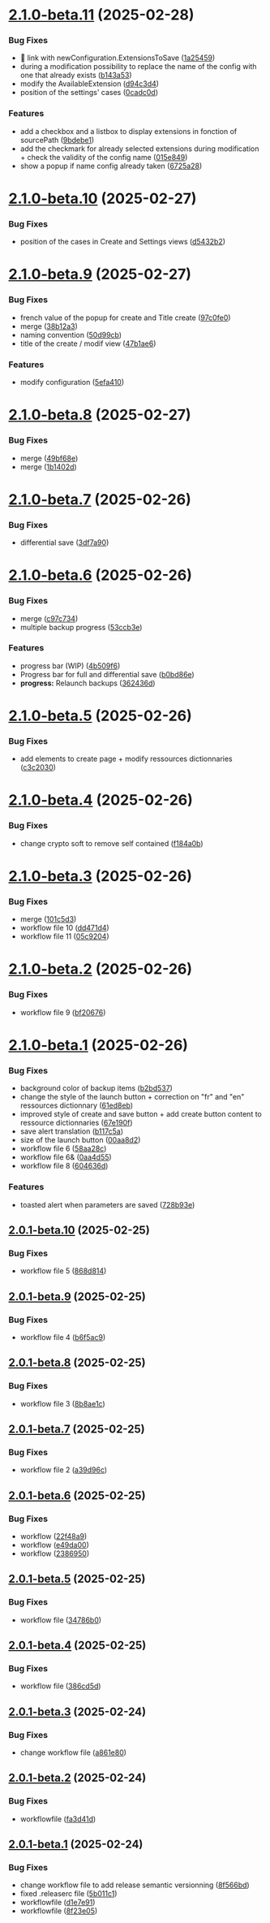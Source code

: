 # [2.1.0-beta.11](https://github.com/MattiasGervilliers/EasySave/compare/v2.1.0-beta.10...v2.1.0-beta.11) (2025-02-28)


### Bug Fixes

* :tada: link with newConfiguration.ExtensionsToSave ([1a25459](https://github.com/MattiasGervilliers/EasySave/commit/1a254590a72748866169e7e0f1a7fde121e6a9ed))
* during a modification possibility to replace the name of the config with one that already exists ([b143a53](https://github.com/MattiasGervilliers/EasySave/commit/b143a539efed951ccce7271d8d0fb0031da81823))
* modify the AvailableExtension ([d94c3d4](https://github.com/MattiasGervilliers/EasySave/commit/d94c3d42c0cdac6625e3f7b4a91239975365dd8a))
* position of the settings' cases ([0cadc0d](https://github.com/MattiasGervilliers/EasySave/commit/0cadc0dd94fdc913f45b3b31c0fb0d4c8f3ce1c0))


### Features

* add a checkbox and a listbox to display extensions in fonction of sourcePath ([9bdebe1](https://github.com/MattiasGervilliers/EasySave/commit/9bdebe124c9bfd47a7d049faeda174740d762a4d))
* add the checkmark for already selected extensions during modification + check the validity of the config name ([015e849](https://github.com/MattiasGervilliers/EasySave/commit/015e84977633eb7fc1a57fee62aa0ea3f27ecf65))
* show a popup if name config already taken ([6725a28](https://github.com/MattiasGervilliers/EasySave/commit/6725a28b4093269fd0bcb23c88b75d8f3ea2a20c))

# [2.1.0-beta.10](https://github.com/MattiasGervilliers/EasySave/compare/v2.1.0-beta.9...v2.1.0-beta.10) (2025-02-27)


### Bug Fixes

* position of the cases in Create and Settings views ([d5432b2](https://github.com/MattiasGervilliers/EasySave/commit/d5432b2ed04a1df50d0493e2e134a9be871a692c))

# [2.1.0-beta.9](https://github.com/MattiasGervilliers/EasySave/compare/v2.1.0-beta.8...v2.1.0-beta.9) (2025-02-27)


### Bug Fixes

* french value of the popup for create and Title create ([97c0fe0](https://github.com/MattiasGervilliers/EasySave/commit/97c0fe00801fa80766bd33b02e8b4f6722b09bdf))
* merge ([38b12a3](https://github.com/MattiasGervilliers/EasySave/commit/38b12a31003afcfe04a02cfc58a143c8a12d94de))
* naming convention ([50d99cb](https://github.com/MattiasGervilliers/EasySave/commit/50d99cbb25f67d10078d3f025add4cf1401ecbf5))
* title of the create / modif view ([47b1ae6](https://github.com/MattiasGervilliers/EasySave/commit/47b1ae6bead184acdca4cc1fc1fd8638624f9b33))


### Features

* modify configuration ([5efa410](https://github.com/MattiasGervilliers/EasySave/commit/5efa410f239627d864f5ab69fbd694f8b020320b))

# [2.1.0-beta.8](https://github.com/MattiasGervilliers/EasySave/compare/v2.1.0-beta.7...v2.1.0-beta.8) (2025-02-27)


### Bug Fixes

* merge ([49bf68e](https://github.com/MattiasGervilliers/EasySave/commit/49bf68e652eb95c9a21192bce1d833a64543b203))
* merge ([1b1402d](https://github.com/MattiasGervilliers/EasySave/commit/1b1402da6e392571c1e8b315e60f6db45501ea29))

# [2.1.0-beta.7](https://github.com/MattiasGervilliers/EasySave/compare/v2.1.0-beta.6...v2.1.0-beta.7) (2025-02-26)


### Bug Fixes

* differential save ([3df7a90](https://github.com/MattiasGervilliers/EasySave/commit/3df7a900b4f2823078b481623057b3a2137e2b39))

# [2.1.0-beta.6](https://github.com/MattiasGervilliers/EasySave/compare/v2.1.0-beta.5...v2.1.0-beta.6) (2025-02-26)


### Bug Fixes

* merge ([c97c734](https://github.com/MattiasGervilliers/EasySave/commit/c97c734b75e0202a8d28472bc3ef1ea961513a68))
* multiple backup progress ([53ccb3e](https://github.com/MattiasGervilliers/EasySave/commit/53ccb3e2cce1470136626dd29ed43bc19cc0fbb3))


### Features

* progress bar (WIP) ([4b509f6](https://github.com/MattiasGervilliers/EasySave/commit/4b509f6778e2ba7a3478ca9d52aa3f816a14fa43))
* Progress bar for full and differential save ([b0bd86e](https://github.com/MattiasGervilliers/EasySave/commit/b0bd86edb800886fd5f8837d209abb6703915020))
* **progress:** Relaunch backups ([362436d](https://github.com/MattiasGervilliers/EasySave/commit/362436d27bc04c9e9e9b8c22260825be0029d906))

# [2.1.0-beta.5](https://github.com/MattiasGervilliers/EasySave/compare/v2.1.0-beta.4...v2.1.0-beta.5) (2025-02-26)


### Bug Fixes

* add elements to create page + modify ressources dictionnaries ([c3c2030](https://github.com/MattiasGervilliers/EasySave/commit/c3c203071a3fda3e15ffdc89f672fc9a7f195ca7))

# [2.1.0-beta.4](https://github.com/MattiasGervilliers/EasySave/compare/v2.1.0-beta.3...v2.1.0-beta.4) (2025-02-26)


### Bug Fixes

* change crypto soft to remove self contained ([f184a0b](https://github.com/MattiasGervilliers/EasySave/commit/f184a0b3351411fb96256c0ec953e668d5a7068f))

# [2.1.0-beta.3](https://github.com/MattiasGervilliers/EasySave/compare/v2.1.0-beta.2...v2.1.0-beta.3) (2025-02-26)


### Bug Fixes

* merge ([101c5d3](https://github.com/MattiasGervilliers/EasySave/commit/101c5d3b6e325cf2f9f00c46b9145df37fb1472d))
* workflow file 10 ([dd471d4](https://github.com/MattiasGervilliers/EasySave/commit/dd471d4aebd535af8a4eb072e9fc14898251fb9a))
* workflow file 11 ([05c9204](https://github.com/MattiasGervilliers/EasySave/commit/05c9204120c432bfe4202ed2661fabe64973af00))

# [2.1.0-beta.2](https://github.com/MattiasGervilliers/EasySave/compare/v2.1.0-beta.1...v2.1.0-beta.2) (2025-02-26)


### Bug Fixes

* workflow file 9 ([bf20676](https://github.com/MattiasGervilliers/EasySave/commit/bf206760c8d97066e918bdd2d714a3dba90f1f60))

# [2.1.0-beta.1](https://github.com/MattiasGervilliers/EasySave/compare/v2.0.1-beta.10...v2.1.0-beta.1) (2025-02-26)


### Bug Fixes

* background color of backup items ([b2bd537](https://github.com/MattiasGervilliers/EasySave/commit/b2bd537cebd7777e8df806adf1e1cd5119d07274))
* change the style of the launch button + correction on "fr" and "en" ressources dictionnary ([61ed8eb](https://github.com/MattiasGervilliers/EasySave/commit/61ed8ebd7b5483bf72e74502fe578a180ac34772))
* improved style of create and save button + add create button content to ressource dictionnaries ([67e190f](https://github.com/MattiasGervilliers/EasySave/commit/67e190f0245ed9ff5ff7aa9cf615edbd9defa434))
* save alert translation ([b117c5a](https://github.com/MattiasGervilliers/EasySave/commit/b117c5a6b7164ba3038285e3b23f09190457d200))
* size of the launch button ([00aa8d2](https://github.com/MattiasGervilliers/EasySave/commit/00aa8d22f199b7934ad27bcf388b8567d8f9129b))
* workflow file 6 ([58aa28c](https://github.com/MattiasGervilliers/EasySave/commit/58aa28c3a59942406be35f1f9f7f7b35bbe34781))
* workflow file 6& ([0aa4d55](https://github.com/MattiasGervilliers/EasySave/commit/0aa4d552a53173b78ab7634fcdd6978ba48eb147))
* workflow file 8 ([604636d](https://github.com/MattiasGervilliers/EasySave/commit/604636d694923a427309f9e43ce231076de51d4e))


### Features

* toasted alert when parameters are saved ([728b93e](https://github.com/MattiasGervilliers/EasySave/commit/728b93e2580545f3ef21567ce0ae6f3c73a6c5d4))

## [2.0.1-beta.10](https://github.com/MattiasGervilliers/EasySave/compare/v2.0.1-beta.9...v2.0.1-beta.10) (2025-02-25)


### Bug Fixes

* workflow file 5 ([868d814](https://github.com/MattiasGervilliers/EasySave/commit/868d814bac50aaf78d408a68eebaec6ba8229d81))

## [2.0.1-beta.9](https://github.com/MattiasGervilliers/EasySave/compare/v2.0.1-beta.8...v2.0.1-beta.9) (2025-02-25)


### Bug Fixes

* workflow file 4 ([b6f5ac9](https://github.com/MattiasGervilliers/EasySave/commit/b6f5ac99615ff67f14817bea4f6c34ccb9511791))

## [2.0.1-beta.8](https://github.com/MattiasGervilliers/EasySave/compare/v2.0.1-beta.7...v2.0.1-beta.8) (2025-02-25)


### Bug Fixes

* workflow file 3 ([8b8ae1c](https://github.com/MattiasGervilliers/EasySave/commit/8b8ae1cf4de82e0861a6936d8a6578e81c03c475))

## [2.0.1-beta.7](https://github.com/MattiasGervilliers/EasySave/compare/v2.0.1-beta.6...v2.0.1-beta.7) (2025-02-25)


### Bug Fixes

* workflow file 2 ([a39d96c](https://github.com/MattiasGervilliers/EasySave/commit/a39d96c2d25906107005dc49b2442b4b0703a4ec))

## [2.0.1-beta.6](https://github.com/MattiasGervilliers/EasySave/compare/v2.0.1-beta.5...v2.0.1-beta.6) (2025-02-25)


### Bug Fixes

* workflow ([22f48a9](https://github.com/MattiasGervilliers/EasySave/commit/22f48a9824953126c48a9a57747be5c431419cef))
* workflow ([e49da00](https://github.com/MattiasGervilliers/EasySave/commit/e49da007bce67d2311263416a43ebfe2e9affe0e))
* workflow ([2386950](https://github.com/MattiasGervilliers/EasySave/commit/2386950e7b791a9c0435153b321f71025d5be98f))

## [2.0.1-beta.5](https://github.com/MattiasGervilliers/EasySave/compare/v2.0.1-beta.4...v2.0.1-beta.5) (2025-02-25)


### Bug Fixes

* workflow file ([34786b0](https://github.com/MattiasGervilliers/EasySave/commit/34786b081a262038e74108b4479afe9e65bfb5fb))

## [2.0.1-beta.4](https://github.com/MattiasGervilliers/EasySave/compare/v2.0.1-beta.3...v2.0.1-beta.4) (2025-02-25)


### Bug Fixes

* workflow file ([386cd5d](https://github.com/MattiasGervilliers/EasySave/commit/386cd5d1e286204d62cee7568a59a06c2e33502f))

## [2.0.1-beta.3](https://github.com/MattiasGervilliers/EasySave/compare/v2.0.1-beta.2...v2.0.1-beta.3) (2025-02-24)


### Bug Fixes

* change workflow file ([a861e80](https://github.com/MattiasGervilliers/EasySave/commit/a861e802059a3ae335362816a252c0e9a897d50a))

## [2.0.1-beta.2](https://github.com/MattiasGervilliers/EasySave/compare/v2.0.1-beta.1...v2.0.1-beta.2) (2025-02-24)


### Bug Fixes

* workflowfile ([fa3d41d](https://github.com/MattiasGervilliers/EasySave/commit/fa3d41dddf1627e92b32e27e8a93aaf76ea886d2))

## [2.0.1-beta.1](https://github.com/MattiasGervilliers/EasySave/compare/v2.0.0...v2.0.1-beta.1) (2025-02-24)


### Bug Fixes

* change workflow file to add release semantic versionning ([8f566bd](https://github.com/MattiasGervilliers/EasySave/commit/8f566bd3bad70055685d804d52f7311585018562))
* fixed .releaserc file ([5b011c1](https://github.com/MattiasGervilliers/EasySave/commit/5b011c1f6beb15b211e02241bfc461fca931c428))
* workflowfile ([d1e7e91](https://github.com/MattiasGervilliers/EasySave/commit/d1e7e91b6d37ea379ba5b411f95e0284c83e0fbd))
* workflowfile ([8f23e05](https://github.com/MattiasGervilliers/EasySave/commit/8f23e055b36526f34e340d8b36ac77cc83e503f2))
